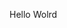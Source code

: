 Hello Wolrd





































































































































































































































































































































































































































































































































































































































































































































































































































































































































































































